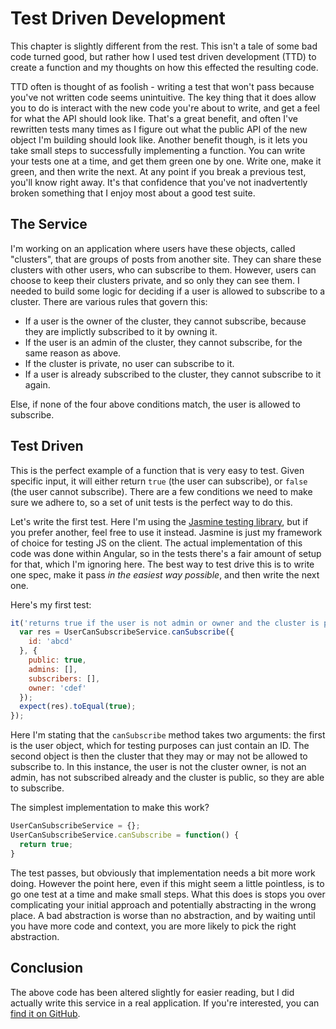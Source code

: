# Test Driven Development

This chapter is slightly different from the rest. This isn't a tale of some bad code turned good, but rather how I used test driven development (TTD) to create a function and my thoughts on how this effected the resulting code.

TTD often is thought of as foolish - writing a test that won't pass because you've not written code seems unintuitive. The key thing that it does allow you to do is interact with the new code you're about to write, and get a feel for what the API should look like. That's a great benefit, and often I've rewritten tests many times as I figure out what the public API of the new object I'm building should look like. Another benefit though, is it lets you take small steps to successfully implementing a function. You can write your tests one at a time, and get them green one by one. Write one, make it green, and then write the next. At any point if you break a previous test, you'll know right away. It's that confidence that you've not inadvertently broken something that I enjoy most about a good test suite.

## The Service

I'm working on an application where users have these objects, called "clusters", that are groups of posts from another site. They can share these clusters with other users, who can subscribe to them. However, users can choose to keep their clusters private, and so only they can see them. I needed to build some logic for deciding if a user is allowed to subscribe to a cluster. There are various rules that govern this:

- If a user is the owner of the cluster, they cannot subscribe, because they are implictly subscribed to it by owning it.
- If the user is an admin of the cluster, they cannot subscribe, for the same reason as above.
- If the cluster is private, no user can subscribe to it.
- If a user is already subscribed to the cluster, they cannot subscribe to it again.

Else, if none of the four above conditions match, the user is allowed to subscribe.

## Test Driven

This is the perfect example of a function that is very easy to test. Given specific input, it will either return `true` (the user can subscribe), or `false` (the user cannot subscribe). There are a few conditions we need to make sure we adhere to, so a set of unit tests is the perfect way to do this.

Let's write the first test. Here I'm using the [Jasmine testing library](http://jasmine.github.io/2.0/introduction.html), but if you prefer another, feel free to use it instead. Jasmine is just my framework of choice for testing JS on the client. The actual implementation of this code was done within Angular, so in the tests there's a fair amount of setup for that, which I'm ignoring here. The best way to test drive this is to write one spec, make it pass _in the easiest way possible_, and then write the next one.

Here's my first test:

```js
it('returns true if the user is not admin or owner and the cluster is public', function() {
  var res = UserCanSubscribeService.canSubscribe({
    id: 'abcd'
  }, {
    public: true,
    admins: [],
    subscribers: [],
    owner: 'cdef'
  });
  expect(res).toEqual(true);
});
```

Here I'm stating that the `canSubscribe` method takes two arguments: the first is the user object, which for testing purposes can just contain an ID. The second object is then the cluster that they may or may not be allowed to subscribe to. In this instance, the user is not the cluster owner, is not an admin, has not subscribed already and the cluster is public, so they are able to subscribe.

The simplest implementation to make this work?

```js
UserCanSubscribeService = {};
UserCanSubscribeService.canSubscribe = function() {
  return true;
}
```

The test passes, but obviously that implementation needs a bit more work doing. However the point here, even if this might seem a little pointless, is to go one test at a time and make small steps. What this does is stops you over complicating your initial approach and potentially abstracting in the wrong place. A bad abstraction is worse than no abstraction, and by waiting until you have more code and context, you are more likely to pick the right abstraction.


## Conclusion

The above code has been altered slightly for easier reading, but I did actually write this service in a real application. If you're interested, you can [find it on GitHub](https://github.com/clusterapp/client/tree/master/app/shared/user-can-subscribe-service).
